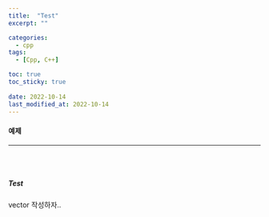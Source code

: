 ```yaml
---
title:  "Test"
excerpt: ""

categories:
  - cpp
tags:
  - [Cpp, C++]

toc: true
toc_sticky: true
 
date: 2022-10-14
last_modified_at: 2022-10-14
---
```


#### 예제 
---
<br>
<br>

##### Test


vector 작성하자..
